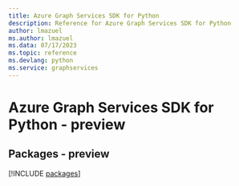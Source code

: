 ```yaml
---
title: Azure Graph Services SDK for Python
description: Reference for Azure Graph Services SDK for Python
author: lmazuel
ms.author: lmazuel
ms.data: 07/17/2023
ms.topic: reference
ms.devlang: python
ms.service: graphservices
---
```

# Azure Graph Services SDK for Python - preview
## Packages - preview
[!INCLUDE [packages](graph-services-index.md)]